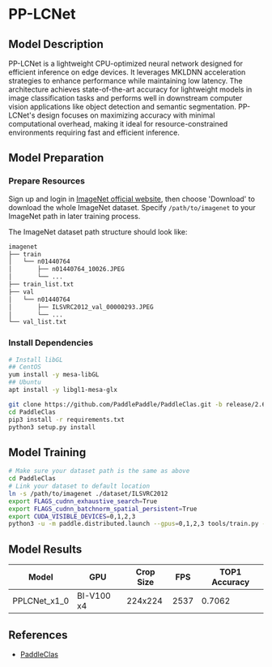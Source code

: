 # PP-LCNet

## Model Description

PP-LCNet is a lightweight CPU-optimized neural network designed for efficient inference on edge devices. It leverages
MKLDNN acceleration strategies to enhance performance while maintaining low latency. The architecture achieves
state-of-the-art accuracy for lightweight models in image classification tasks and performs well in downstream computer
vision applications like object detection and semantic segmentation. PP-LCNet's design focuses on maximizing accuracy
with minimal computational overhead, making it ideal for resource-constrained environments requiring fast and efficient
inference.

## Model Preparation

### Prepare Resources

Sign up and login in [ImageNet official website](https://www.image-net.org/index.php), then choose 'Download' to
download the whole ImageNet dataset. Specify `/path/to/imagenet` to your ImageNet path in later training process.

The ImageNet dataset path structure should look like:

```bash
imagenet
├── train
│   └── n01440764
│       ├── n01440764_10026.JPEG
│       └── ...
├── train_list.txt
├── val
│   └── n01440764
│       ├── ILSVRC2012_val_00000293.JPEG
│       └── ...
└── val_list.txt
```

### Install Dependencies

```bash
# Install libGL
## CentOS
yum install -y mesa-libGL
## Ubuntu
apt install -y libgl1-mesa-glx

git clone https://github.com/PaddlePaddle/PaddleClas.git -b release/2.6 --depth=1
cd PaddleClas
pip3 install -r requirements.txt
python3 setup.py install
```

## Model Training

```bash
# Make sure your dataset path is the same as above
cd PaddleClas
# Link your dataset to default location
ln -s /path/to/imagenet ./dataset/ILSVRC2012
export FLAGS_cudnn_exhaustive_search=True
export FLAGS_cudnn_batchnorm_spatial_persistent=True
export CUDA_VISIBLE_DEVICES=0,1,2,3
python3 -u -m paddle.distributed.launch --gpus=0,1,2,3 tools/train.py -c ppcls/configs/ImageNet/PPLCNet/PPLCNet_x1_0.yaml -o Arch.pretrained=False -o Global.device=gpu
```

## Model Results

| Model        | GPU        | Crop Size | FPS  | TOP1 Accuracy |
|--------------|------------|-----------|------|---------------|
| PPLCNet_x1_0 | BI-V100 x4 | 224x224   | 2537 | 0.7062        |

## References

- [PaddleClas](https://github.com/PaddlePaddle/PaddleClas)
